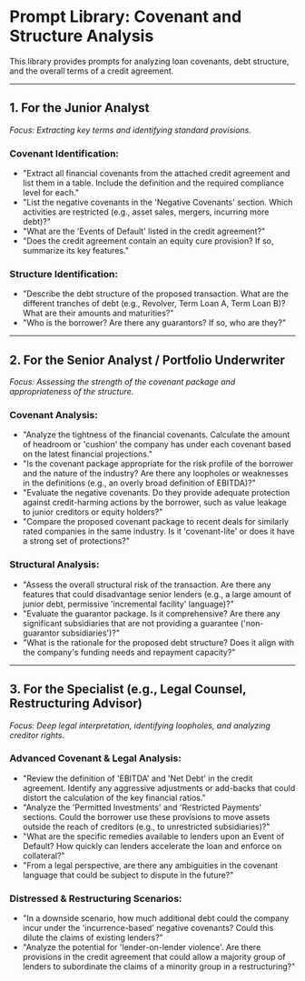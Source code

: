 # Prompt Library: Covenant and Structure Analysis

This library provides prompts for analyzing loan covenants, debt structure, and the overall terms of a credit agreement.

---

## 1. For the Junior Analyst

*Focus: Extracting key terms and identifying standard provisions.*

### Covenant Identification:
- "Extract all financial covenants from the attached credit agreement and list them in a table. Include the definition and the required compliance level for each."
- "List the negative covenants in the 'Negative Covenants' section. Which activities are restricted (e.g., asset sales, mergers, incurring more debt)?"
- "What are the 'Events of Default' listed in the credit agreement?"
- "Does the credit agreement contain an equity cure provision? If so, summarize its key features."

### Structure Identification:
- "Describe the debt structure of the proposed transaction. What are the different tranches of debt (e.g., Revolver, Term Loan A, Term Loan B)? What are their amounts and maturities?"
- "Who is the borrower? Are there any guarantors? If so, who are they?"

---

## 2. For the Senior Analyst / Portfolio Underwriter

*Focus: Assessing the strength of the covenant package and appropriateness of the structure.*

### Covenant Analysis:
- "Analyze the tightness of the financial covenants. Calculate the amount of headroom or 'cushion' the company has under each covenant based on the latest financial projections."
- "Is the covenant package appropriate for the risk profile of the borrower and the nature of the industry? Are there any loopholes or weaknesses in the definitions (e.g., an overly broad definition of EBITDA)?"
- "Evaluate the negative covenants. Do they provide adequate protection against credit-harming actions by the borrower, such as value leakage to junior creditors or equity holders?"
- "Compare the proposed covenant package to recent deals for similarly rated companies in the same industry. Is it 'covenant-lite' or does it have a strong set of protections?"

### Structural Analysis:
- "Assess the overall structural risk of the transaction. Are there any features that could disadvantage senior lenders (e.g., a large amount of junior debt, permissive 'incremental facility' language)?"
- "Evaluate the guarantor package. Is it comprehensive? Are there any significant subsidiaries that are not providing a guarantee ('non-guarantor subsidiaries')?"
- "What is the rationale for the proposed debt structure? Does it align with the company's funding needs and repayment capacity?"

---

## 3. For the Specialist (e.g., Legal Counsel, Restructuring Advisor)

*Focus: Deep legal interpretation, identifying loopholes, and analyzing creditor rights.*

### Advanced Covenant & Legal Analysis:
- "Review the definition of 'EBITDA' and 'Net Debt' in the credit agreement. Identify any aggressive adjustments or add-backs that could distort the calculation of the key financial ratios."
- "Analyze the 'Permitted Investments' and 'Restricted Payments' sections. Could the borrower use these provisions to move assets outside the reach of creditors (e.g., to unrestricted subsidiaries)?"
- "What are the specific remedies available to lenders upon an Event of Default? How quickly can lenders accelerate the loan and enforce on collateral?"
- "From a legal perspective, are there any ambiguities in the covenant language that could be subject to dispute in the future?"

### Distressed & Restructuring Scenarios:
- "In a downside scenario, how much additional debt could the company incur under the 'incurrence-based' negative covenants? Could this dilute the claims of existing lenders?"
- "Analyze the potential for 'lender-on-lender violence'. Are there provisions in the credit agreement that could allow a majority group of lenders to subordinate the claims of a minority group in a restructuring?"
